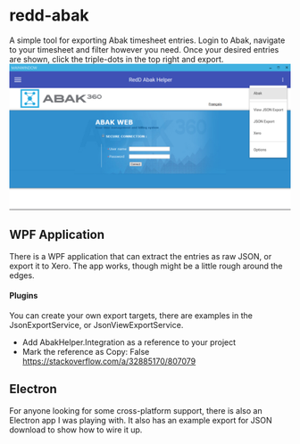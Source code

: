 # redd-abak
A simple tool for exporting Abak timesheet entries.
Login to Abak, navigate to your timesheet and filter however you need.  Once your desired entries are shown, click the triple-dots in the top right and export.
![Alt text](Docs/Screenshot.png?raw=true "Sample Screenshot")
## WPF Application
There is a WPF application that can extract the entries as raw JSON, or export it to Xero.  The app works, though might be a little rough around the edges.
#### Plugins
You can create your own export targets, there are examples in the JsonExportService, or JsonViewExportService.

- Add AbakHelper.Integration as a reference to your project
- Mark the reference as Copy: False https://stackoverflow.com/a/32885170/807079


## Electron
For anyone looking for some cross-platform support, there is also an Electron app I was playing with.  It also has an example export for JSON download to show how to wire it up.

